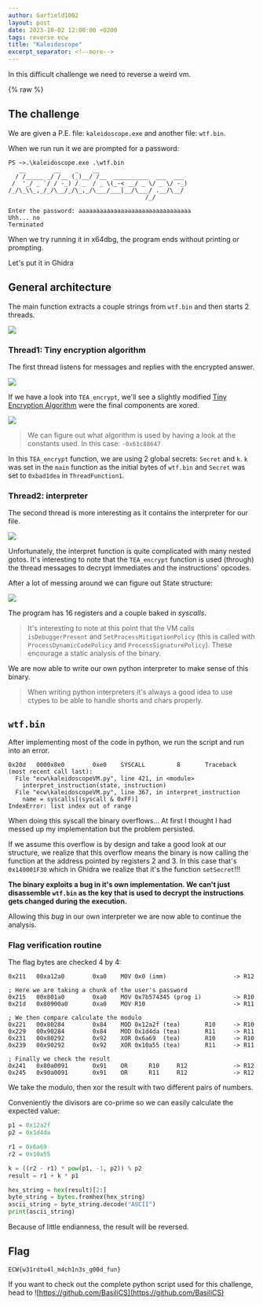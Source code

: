 ```yaml
---
author: Garfield1002
layout: post
date: 2023-10-02 12:00:00 +0200
tags: reverse ecw
title: "Kaleidoscope"
excerpt_separator: <!--more-->
---
```


In this difficult challenge we need to reverse a weird vm.

<!--more-->
{% raw %}

## The challenge

We are given a P.E. file: `kaleidoscope.exe` and another file: `wtf.bin`.

When we run run it we are prompted for a password:

```
PS ~>.\kaleidoscope.exe .\wtf.bin
   __        __    _    __
  / /_____ _/ /__ (_)__/ /__  __________  ___  ___
 /  '_/ _ `/ / -_) / _  / _ \(_-< __/ _ \/ _ \/ -_)
/_/\_\\_,_/_/\__/_/\_,_/\___/___|__/\___/ .__/\__/
                                       /_/

Enter the password: aaaaaaaaaaaaaaaaaaaaaaaaaaaaaaaa
Uhh... no
Terminated
```

When we try running it in x64dbg, the program ends without printing or prompting.

Let's put it in Ghidra

## General architecture

The main function extracts a couple strings from `wtf.bin` and then starts 2 threads.

![](/assets/ecw/kaleidoscope/main.jpg)

### Thread1: Tiny encryption algorithm

The first thread listens for messages and replies with the encrypted answer.

![](/assets/ecw/kaleidoscope/Thread1.jpg)

If we have a look into `TEA_encrypt`, we'll see a slightly modified [Tiny Encryption Algorithm](https://en.wikipedia.org/wiki/Tiny_Encryption_Algorithm) were the final components are xored.


![](/assets/ecw/kaleidoscope/Tea.jpg)

> We can figure out what algorithm is used by having a look at the constants used. In this case: `-0x61c88647`

In this `TEA_encrypt` function, we are using 2 global secrets: `Secret` and `k`.
`k` was set in the `main` function as the initial bytes of `wtf.bin` and `Secret` was set to `0xbad1dea` in `ThreadFunction1`.

### Thread2: interpreter

The second thread is more interesting as it contains the interpreter for our file.


![](/assets/ecw/kaleidoscope/Thread2.jpg)

Unfortunately, the interpret function is quite complicated with many nested gotos. It's interesting to note that the `TEA_encrypt` function is used (through) the thread messages to decrypt immediates and the instructions' opcodes.

After a lot of messing around we can figure out State structure:


![](/assets/ecw/kaleidoscope/State.jpg)

The program has 16 registers and a couple baked in _syscalls_.

> It's interesting to note at this point that the VM calls `isDebuggerPresent` and `SetProcessMitigationPolicy` (this is called with `ProcessDynamicCodePolicy` and `ProcessSignaturePolicy`). These encourage a static analysis of the binary.

We are now able to write our own python interpreter to make sense of this binary.

> When writing python interpreters it's always a good idea to use ctypes to be able to handle shorts and chars properly.

## `wtf.bin`

After implementing most of the code in python, we run the script and run into an error.

```
0x20d   0000x8e0        0xe0    SYSCALL         8       Traceback (most recent call last):
  File "ecw\kaleidoscopeVM.py", line 421, in <module>
    interpret_instruction(state, instruction)
  File "ecw\kaleidoscopeVM.py", line 367, in interpret_instruction
    name = syscalls[(syscall & 0xFF)]
IndexError: list index out of range
```

When doing this syscall the binary overflows... At first I thought I had messed up my implementation but the problem persisted.

If we assume this overflow is by design and take a good look at our structure, we realize that this overflow means the binary is now calling the function at the address pointed by registers 2 and 3. In this case that's `0x140001F30` which in Ghidra we realize that it's the function `setSecret`!!!

**The binary exploits a bug in it's own implementation. We can't just disassemble `wtf.bin` as the key that is used to decrypt the instructions gets changed during the execution.**

Allowing this _bug_ in our own interpreter we are now able to continue the analysis.

### Flag verification routine

The flag bytes are checked 4 by 4:

```
0x211   00xa12a0        0xa0    MOV 0x0 (imm)                   -> R12

; Here we are taking a chunk of the user's password
0x215   00x801a0        0xa0    MOV 0x7b574345 (prog i)         -> R10
0x21d   0x80900a0       0xa0    MOV R10                         -> R11

; We then compare calculate the modulo
0x221   00x80284        0x84    MOD 0x12a2f (tea)       R10     -> R10
0x229   00x90284        0x84    MOD 0x1d4da (tea)       R11     -> R11
0x231   00x80292        0x92    XOR 0x6a69  (tea)       R10     -> R10
0x239   00x90292        0x92    XOR 0x10a55 (tea)       R11     -> R11

; Finally we check the result
0x241   0x80a0091       0x91    OR      R10     R12             -> R12
0x245   0x90a0091       0x91    OR      R11     R12             -> R12
```

We take the modulo, then xor the result with two different pairs of numbers.

Conveniently the divisors are co-prime so we can easily calculate the expected value:

```py
p1 = 0x12a2f
p2 = 0x1d4da

r1 = 0x6a69
r2 = 0x10a55

k = ((r2 - r1) * pow(p1, -1, p2)) % p2
result = r1 + k * p1

hex_string = hex(result)[2:]
byte_string = bytes.fromhex(hex_string)
ascii_string = byte_string.decode("ASCII")
print(ascii_string)
```

Because of little endianness, the result will be reversed.

## Flag

`ECW{w31rdtu4l_m4ch1n3s_g00d_fun}`

If you want to check out the complete python script used for this challenge, head to ![https://github.com/BasiliCS](https://github.com/BasiliCS)